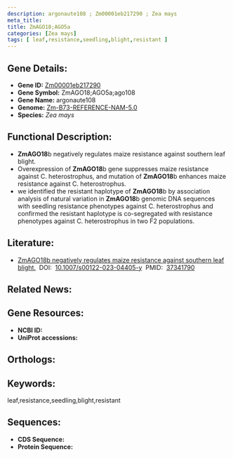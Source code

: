 ```yaml
---
description: argonaute108 ; Zm00001eb217290 ; Zea mays
meta_title:
title: ZmAGO18;AGO5a
categories: [Zea mays]
tags: [ leaf,resistance,seedling,blight,resistant ]
---
```


## Gene Details:
- **Gene ID:**	[Zm00001eb217290]()
- **Gene Symbol:** ZmAGO18;AGO5a;ago108
- **Gene Name:** argonaute108
- **Genome:** [Zm-B73-REFERENCE-NAM-5.0]()
- **Species:** *Zea mays*

## Functional Description:
   - **ZmAGO18**b negatively regulates maize resistance against southern leaf blight.
   - Overexpression of **ZmAGO18**b gene suppresses maize resistance against C. heterostrophus, and mutation of **ZmAGO18**b enhances maize resistance against C. heterostrophus. 
   - we identified the resistant haplotype of **ZmAGO18**b by association analysis of natural variation in **ZmAGO18**b genomic DNA sequences with seedling resistance phenotypes against C. heterostrophus and confirmed the resistant haplotype is co-segregated with resistance phenotypes against C. heterostrophus in two F2 populations.

## Literature:
   - [ZmAGO18b negatively regulates maize resistance against southern leaf blight.]( https://link.springer.com/article/10.1007/s00122-023-04405-y)&nbsp;&nbsp;DOI:&nbsp;&nbsp;[10.1007/s00122-023-04405-y](https://link.springer.com/article/10.1007/s00122-023-04405-y)&nbsp;&nbsp;PMID:&nbsp;&nbsp;[37341790](https://pubmed.ncbi.nlm.nih.gov/37341790/)

## Related News:

## Gene Resources:
- **NCBI ID:** [](https://www.ncbi.nlm.nih.gov/gene/?term=)
- **UniProt accessions:** [](https://www.uniprot.org/uniprotkb//entry)

## Orthologs:

## Keywords:
leaf,resistance,seedling,blight,resistant

## Sequences:
- **CDS Sequence:**
- **Protein Sequence:**
